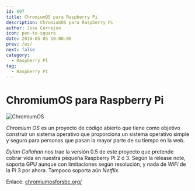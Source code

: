 ```yaml
---
id: 697
title: ChromiumOS para Raspberry Pi
description: ChromiumOS para Raspberry Pi
author: Jose Cerrejon
icon: pen-to-square
date: 2016-05-05 10:00:00
prev: /es/
next: false
category:
  - Raspberry PI
tag:
  - Raspberry PI
---
```


# ChromiumOS para Raspberry Pi

![ChromiumOS](/images/2016/05/chromium_OS.png)

*Chromium OS* es un proyecto de código abierto que tiene como objetivo construir un sistema operativo que proporciona un sistema operativo simple y seguro para personas que pasan la mayor parte de su tiempo en la web.

*Dylan Callahan* nos trae la versión 0.5 de este proyecto que pretende cobrar vida en nuestra pequeña Raspberry Pi 2 ó 3. Según la release note, soporta GPU aunque con limitaciones según resolución, y nada de *WiFi* de la Pi 3 por ahora. Tampoco soporta aún *Netflix*.

Enlace: [chromiumosforsbc.org/](http://www.chromiumosforsbc.org/)